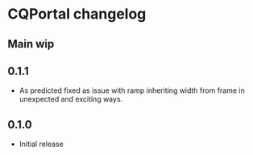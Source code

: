 # CQPortal changelog

## Main wip

## 0.1.1
* As predicted fixed as issue with ramp inheriting width from frame in unexpected and exciting ways.

## 0.1.0
* Initial release